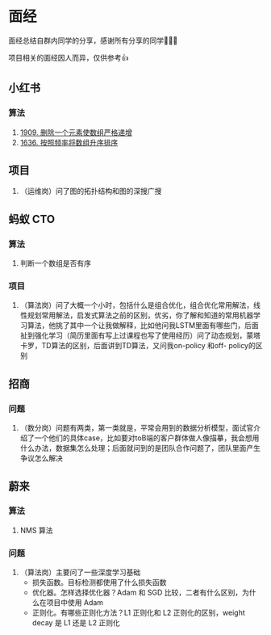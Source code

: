 # 面经

面经总结自群内同学的分享，感谢所有分享的同学👏👏👏

项目相关的面经因人而异，仅供参考👍

## 小红书

### 算法

1. [1909. 删除一个元素使数组严格递增](https://leetcode-cn.com/problems/remove-one-element-to-make-the-array-strictly-increasing/)
2. [1636. 按照频率将数组升序排序](https://leetcode-cn.com/problems/sort-array-by-increasing-frequency/)

## 项目

1. （运维岗）问了图的拓扑结构和图的深搜广搜

## 蚂蚁 CTO

### 算法

1. 判断一个数组是否有序

### 项目

1. （算法岗）问了大概一个小时，包括什么是组合优化，组合优化常用解法，线性规划常用解法，启发式算法之前的区别，优劣，你了解和知道的常用机器学习算法，他挑了其中一个让我做解释，比如他问我LSTM里面有哪些门，后面扯到强化学习（简历里面有写上过课程也写了使用经历）问了动态规划，蒙塔卡罗，TD算法的区别，后面讲到TD算法，又问我on-policy 和off- policy的区别

## 招商

### 问题

1. （数分岗）问题有两类，第一类就是，平常会用到的数据分析模型，面试官介绍了一个他们的具体case，比如要对toB端的客户群体做人像描摹，我会想用什么办法，数据集怎么处理；后面就问到的是团队合作问题了，团队里面产生争议怎么解决

## 蔚来

### 算法

1. NMS 算法

### 问题

1. （算法岗）主要问了一些深度学习基础
   - 损失函数。目标检测都使用了什么损失函数
   - 优化器。怎样选择优化器？Adam 和 SGD 比较，二者有什么区别，为什么在项目中使用 Adam
   - 正则化。有哪些正则化方法？L1 正则化和 L2 正则化的区别，weight decay 是 L1 还是 L2 正则化